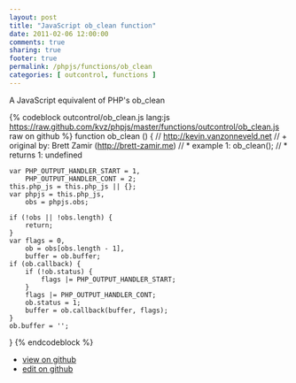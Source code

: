 ```yaml
---
layout: post
title: "JavaScript ob_clean function"
date: 2011-02-06 12:00:00
comments: true
sharing: true
footer: true
permalink: /phpjs/functions/ob_clean
categories: [ outcontrol, functions ]
---
```

A JavaScript equivalent of PHP's ob_clean
<!-- more -->
{% codeblock outcontrol/ob_clean.js lang:js https://raw.github.com/kvz/phpjs/master/functions/outcontrol/ob_clean.js raw on github %}
function ob_clean () {
    // http://kevin.vanzonneveld.net
    // +   original by: Brett Zamir (http://brett-zamir.me)
    // *     example 1: ob_clean();
    // *     returns 1: undefined

    var PHP_OUTPUT_HANDLER_START = 1,
        PHP_OUTPUT_HANDLER_CONT = 2;
    this.php_js = this.php_js || {};
    var phpjs = this.php_js,
        obs = phpjs.obs;

    if (!obs || !obs.length) {
        return;
    }
    var flags = 0,
        ob = obs[obs.length - 1],
        buffer = ob.buffer;
    if (ob.callback) {
        if (!ob.status) {
            flags |= PHP_OUTPUT_HANDLER_START;
        }
        flags |= PHP_OUTPUT_HANDLER_CONT;
        ob.status = 1;
        buffer = ob.callback(buffer, flags);
    }
    ob.buffer = '';
}
{% endcodeblock %}
<ul>
 <li><a href="https://github.com/kvz/phpjs/blob/master/functions/outcontrol/ob_clean.js">view on github</a></li>
 <li><a href="https://github.com/kvz/phpjs/edit/master/functions/outcontrol/ob_clean.js">edit on github</a></li>
</ul>
